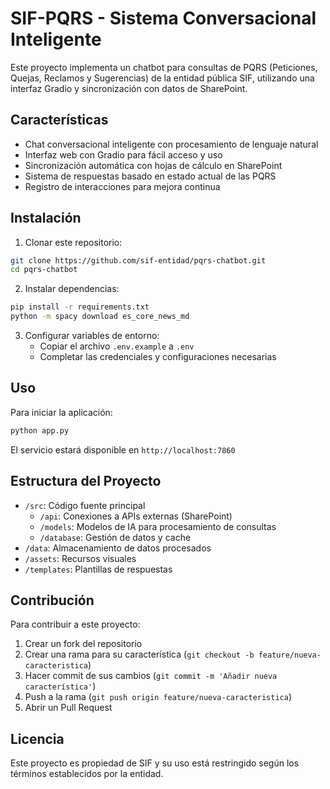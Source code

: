 # SIF-PQRS - Sistema Conversacional Inteligente

Este proyecto implementa un chatbot para consultas de PQRS (Peticiones, Quejas, Reclamos y Sugerencias) de la entidad pública SIF, utilizando una interfaz Gradio y sincronización con datos de SharePoint.

## Características

- Chat conversacional inteligente con procesamiento de lenguaje natural
- Interfaz web con Gradio para fácil acceso y uso
- Sincronización automática con hojas de cálculo en SharePoint
- Sistema de respuestas basado en estado actual de las PQRS
- Registro de interacciones para mejora continua

## Instalación

1. Clonar este repositorio:
```bash
git clone https://github.com/sif-entidad/pqrs-chatbot.git
cd pqrs-chatbot
```

2. Instalar dependencias:
```bash
pip install -r requirements.txt
python -m spacy download es_core_news_md
```

3. Configurar variables de entorno:
   - Copiar el archivo `.env.example` a `.env`
   - Completar las credenciales y configuraciones necesarias

## Uso

Para iniciar la aplicación:

```bash
python app.py
```

El servicio estará disponible en `http://localhost:7860`

## Estructura del Proyecto

- `/src`: Código fuente principal
  - `/api`: Conexiones a APIs externas (SharePoint)
  - `/models`: Modelos de IA para procesamiento de consultas
  - `/database`: Gestión de datos y cache
- `/data`: Almacenamiento de datos procesados
- `/assets`: Recursos visuales
- `/templates`: Plantillas de respuestas

## Contribución

Para contribuir a este proyecto:

1. Crear un fork del repositorio
2. Crear una rama para su característica (`git checkout -b feature/nueva-caracteristica`)
3. Hacer commit de sus cambios (`git commit -m 'Añadir nueva característica'`)
4. Push a la rama (`git push origin feature/nueva-caracteristica`)
5. Abrir un Pull Request

## Licencia

Este proyecto es propiedad de SIF y su uso está restringido según los términos establecidos por la entidad.